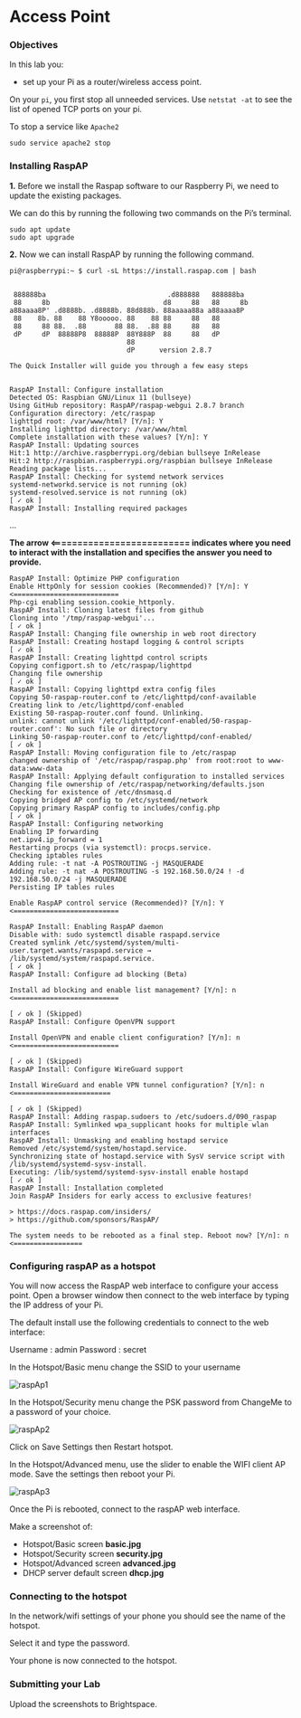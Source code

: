 # Access Point

### Objectives

In this lab you:

- set up your Pi as a router/wireless access point.

On your `pi`, you first stop all unneeded services. Use `netstat -at` to see the list of opened TCP ports on your pi.

To stop a service like `Apache2`

`sudo service apache2 stop`

### Installing RaspAP

**1.** Before we install the Raspap software to our Raspberry Pi, we need to update the  existing packages.

We can do this by running the following two commands on the Pi’s terminal.

```
sudo apt update
sudo apt upgrade
```

**2.** Now we can install RaspAP by running the following command.

```
pi@raspberrypi:~ $ curl -sL https://install.raspap.com | bash


 888888ba                              .d888888   888888ba
 88     8b                            d8     88   88     8b
a88aaaa8P' .d8888b. .d8888b. 88d888b. 88aaaaa88a a88aaaa8P
 88    8b. 88    88 Y8ooooo. 88    88 88     88   88
 88     88 88.  .88       88 88.  .88 88     88   88
 dP     dP  88888P8  88888P  88Y888P  88     88   dP
                             88
                             dP      version 2.8.7

The Quick Installer will guide you through a few easy steps


RaspAP Install: Configure installation
Detected OS: Raspbian GNU/Linux 11 (bullseye)
Using GitHub repository: RaspAP/raspap-webgui 2.8.7 branch
Configuration directory: /etc/raspap
lighttpd root: /var/www/html? [Y/n]: Y
Installing lighttpd directory: /var/www/html
Complete installation with these values? [Y/n]: Y
RaspAP Install: Updating sources
Hit:1 http://archive.raspberrypi.org/debian bullseye InRelease
Hit:2 http://raspbian.raspberrypi.org/raspbian bullseye InRelease
Reading package lists...
RaspAP Install: Checking for systemd network services
systemd-networkd.service is not running (ok)
systemd-resolved.service is not running (ok)
[ ✓ ok ] 
RaspAP Install: Installing required packages
```

...

**The arrow <========================== indicates where you need to interact with the installation and specifies the answer you need to provide.**

```
RaspAP Install: Optimize PHP configuration
Enable HttpOnly for session cookies (Recommended)? [Y/n]: Y   <==========================
Php-cgi enabling session.cookie_httponly.
RaspAP Install: Cloning latest files from github
Cloning into '/tmp/raspap-webgui'...
[ ✓ ok ] 
RaspAP Install: Changing file ownership in web root directory
RaspAP Install: Creating hostapd logging & control scripts
[ ✓ ok ] 
RaspAP Install: Creating lighttpd control scripts
Copying configport.sh to /etc/raspap/lighttpd
Changing file ownership
[ ✓ ok ] 
RaspAP Install: Copying lighttpd extra config files
Copying 50-raspap-router.conf to /etc/lighttpd/conf-available
Creating link to /etc/lighttpd/conf-enabled
Existing 50-raspap-router.conf found. Unlinking.
unlink: cannot unlink '/etc/lighttpd/conf-enabled/50-raspap-router.conf': No such file or directory
Linking 50-raspap-router.conf to /etc/lighttpd/conf-enabled/
[ ✓ ok ] 
RaspAP Install: Moving configuration file to /etc/raspap
changed ownership of '/etc/raspap/raspap.php' from root:root to www-data:www-data
RaspAP Install: Applying default configuration to installed services
Changing file ownership of /etc/raspap/networking/defaults.json
Checking for existence of /etc/dnsmasq.d
Copying bridged AP config to /etc/systemd/network
Copying primary RaspAP config to includes/config.php
[ ✓ ok ] 
RaspAP Install: Configuring networking
Enabling IP forwarding
net.ipv4.ip_forward = 1
Restarting procps (via systemctl): procps.service.
Checking iptables rules
Adding rule: -t nat -A POSTROUTING -j MASQUERADE
Adding rule: -t nat -A POSTROUTING -s 192.168.50.0/24 ! -d 192.168.50.0/24 -j MASQUERADE
Persisting IP tables rules

Enable RaspAP control service (Recommended)? [Y/n]: Y <==========================

RaspAP Install: Enabling RaspAP daemon
Disable with: sudo systemctl disable raspapd.service
Created symlink /etc/systemd/system/multi-user.target.wants/raspapd.service → /lib/systemd/system/raspapd.service.
[ ✓ ok ] 
RaspAP Install: Configure ad blocking (Beta)

Install ad blocking and enable list management? [Y/n]: n <==========================

[ ✓ ok ] (Skipped)
RaspAP Install: Configure OpenVPN support

Install OpenVPN and enable client configuration? [Y/n]: n <==========================

[ ✓ ok ] (Skipped)
RaspAP Install: Configure WireGuard support

Install WireGuard and enable VPN tunnel configuration? [Y/n]: n <========================

[ ✓ ok ] (Skipped)
RaspAP Install: Adding raspap.sudoers to /etc/sudoers.d/090_raspap
RaspAP Install: Symlinked wpa_supplicant hooks for multiple wlan interfaces
RaspAP Install: Unmasking and enabling hostapd service
Removed /etc/systemd/system/hostapd.service.
Synchronizing state of hostapd.service with SysV service script with /lib/systemd/systemd-sysv-install.
Executing: /lib/systemd/systemd-sysv-install enable hostapd
[ ✓ ok ] 
RaspAP Install: Installation completed
Join RaspAP Insiders for early access to exclusive features!

> https://docs.raspap.com/insiders/
> https://github.com/sponsors/RaspAP/

The system needs to be rebooted as a final step. Reboot now? [Y/n]: n <=================
```

### Configuring raspAP as a hotspot

You will now access the RaspAP web interface to configure your access point. Open a browser window then connect to the web interface by typing the IP address of your Pi.

The default install use the following credentials to connect to the web interface:

Username : admin
Password : secret

In the Hotspot/Basic menu change the SSID to your username

![raspAp1](raspAp1.png)

In the Hotspot/Security menu change the PSK password from ChangeMe to a password of your choice. 

![raspAp2](raspAp2.png)

Click on Save Settings then Restart hotspot.

In the Hotspot/Advanced menu, use the slider to enable the WIFI client AP mode. Save the settings then reboot your Pi.

![raspAp3](raspAp3.png)

Once the Pi is rebooted, connect to the raspAP web interface.

Make a screenshot of:

- Hotspot/Basic screen **basic.jpg**
- Hotspot/Security screen **security.jpg**
- Hotspot/Advanced screen **advanced.jpg**
- DHCP server default screen **dhcp.jpg**

### Connecting to the hotspot

In the network/wifi settings of your phone you should see the name of the hotspot.

Select it and type the password.

Your phone is now connected to the hotspot.

### Submitting your Lab

Upload the screenshots to Brightspace.
